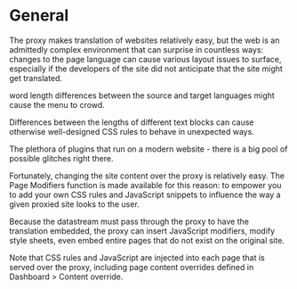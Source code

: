 # General

The proxy makes translation of websites relatively easy, but the web is an admittedly complex environment that can surprise in countless ways: changes to the page language can cause various layout issues to surface, especially if the developers of the site did not anticipate that the site might get translated.

word length differences between the source and target languages might cause the menu to crowd. 

Differences between the lengths of different text blocks can cause otherwise well-designed CSS rules to behave in unexpected ways. 

The plethora of plugins that run on a modern website - there is a big pool of possible glitches right there.

Fortunately, changing the site content over the proxy is relatively easy. The Page Modifiers function is made available for this reason: to empower you to add your own CSS rules and JavaScript snippets to influence the way a given proxied site looks to the user.

Because the datastream must pass through the proxy to have the translation embedded, the proxy can insert JavaScript modifiers, modify style sheets, even embed entire pages that do not exist on the original site.

Note that CSS rules and JavaScript are injected into each page that is served over the proxy, including page content overrides defined in Dashboard > Content override.

